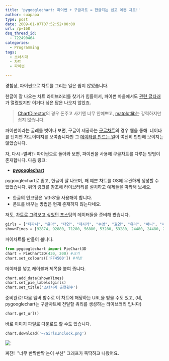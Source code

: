 ```yaml
---
title: 'pygooglechart: 파이썬 + 구글차트 = 한글되는 쉽고 예쁜 차트!'
author: suapapa
type: post
date: 2009-01-07T07:52:52+00:00
url: /p=168
dsq_thread_id:
  - 722490464
categories:
  - Programming
tags:
  - 소녀시대
  - 차트
  - 파이썬

---
```

경험상, 파이썬으로 차트를 그리는 일은 쉽지 않았습니다.

한글이 잘 나오는 차트 라이브러리를 찾기가 힘들어서, 파이썬 마을에서도 [관련 글타래][1]가 열렸었지만 이거다 싶은 답은 나오지 않았죠.

> [ChartDirector][2]의 경우 돈주고 사기엔 너무 안예쁘고, [matplotlib][3]는 강력하지만 쉽지 않습니다.

파이썬이라는 굴레를 벗어나 보면, 구글이 제공하는 [구글차트][4]의 경우 웹을 통해  데이타를 던지면 차트이미지를 보여줍니다만 그 [데이타를 만드는 일][5]이 여전히 만만해 보이지는 않았습니다.

자, 다시 -벌써?- 파이썬으로 돌아와 보면, 파이썬을 사용해 구글차트를 다루는 방법이 존재합니다. 다음 링크:

  * [**pygooglechart**][6]

pygooglechart로 쉽고, 한글이 잘 나오며, 꽤 예쁜 차트를 OS에 무관하게 생성할 수 있었습니다. 위의 링크를 참조해 라이브러리를 설치하고 예제들을 따라해 보세요.

  * 한글의 인코딩은 &#8216;utf-8&#8217;을 사용해야 합니다.
  * 폰트를 바꾸는 방법은 현재 존재하지 않는다네요.

저도, [차트로 그려보고 싶었던 포스팅][7]의 데이터들을 준비해 봤습니다.

```python
girls = ["티파니", "윤아", "태연", "제시카", "수영", "효연", "유리", "써니", "서현", "핸드폰"]
shownTimes = [92874, 92880, 71280, 56880, 53280, 53280, 24480, 24480, 24480, 24480]

```

파이차트를 만들어 봅니다.

```python
from pygooglechart import PieChart3D
chart = PieChart3D(430, 200) #크기
chart.set_colours(['FF4500']) #색상

```

데이타를 넣고 레이블과 제목을 붙여 줍니다.

```python
chart.add_data(shownTimes)
chart.set_pie_labels(girls)
chart.set_title('소녀시계 출연횟수')

```

준비완료! 다음 멤버 함수로 이 차트에 해당하는 URL을 받을 수도 있고, (네, pygooglechart는 구글차트에 전달할 쿼리를 생성하는 라이브러리 입니다)

```python
chart.get_url()

```

바로 이미지 파일로 다운로드 할 수도 있습니다.

```python
chart.download('~/GirlsInClock.png')

```

![](https://homin.dev/asset/blog/image/GirlsInClock.png)

짜잔!  "너무 빤짝빤짝 눈이 부신" 그래프가 뚝딱하고 나왔어요.

 

 [1]: http://bbs.python.or.kr/viewtopic.php?t=24146&highlight=&sid=f724216baec6c022a74194708e9e32f2
 [2]: http://www.advsofteng.com/
 [3]: http://matplotlib.sourceforge.net/
 [4]: http://code.google.com/intl/ko-KR/apis/chart/
 [5]: http://leegh.com/2694185
 [6]: http://pygooglechart.slowchop.com/
 [7]: https://homin.dev/blog/p=87